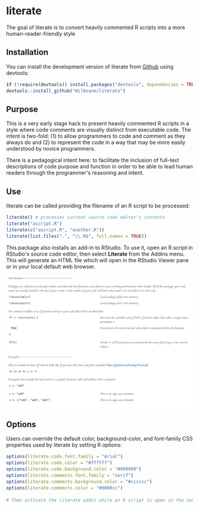 # literate

The goal of literate is to convert heavily commented R scripts into a more human-reader-friendly style

## Installation

<!--You can install the released version of literate from [CRAN](https://CRAN.R-project.org) with:

``` r
install.packages("literate")
```
-->

You can install the development version of literate from [Github](https://github.com/WilDoane/literate) using devtools:

```r
if (!require(devtools)) install.packages("devtools", dependencies = TRUE)
devtools::install_github("WilDoane/literate")
```

## Purpose

This is a very early stage hack to present heavily commented R scripts in a style where code comments are visually distinct from executable code. The intent is two-fold: (1) to allow programmers to code and comment as they always do and (2) to represent the code in a way that may be more easily understood by novice programmers.

There is a pedagogical intent here: to facilitate the inclusion of full-text descriptions of code purpose and function in order to be able to lead human readers through the programmer's reasoning and intent.

## Use

literate can be called providing the filename of an R script to be processed:

```r
literate() # processes current source code editor's contents
literate("ascript.R")
literate(c("ascript.R", "another.R"))
literate(list.files(".", "\\.R$", full.names = TRUE))
```

This package also installs an add-in to RStudio. To use it, open an R script in RStudio's source code editor, then select **Literate** from the Addins menu. This will generate an HTML file which will open in the RStudio Viewer pane or in your local default web browser.

![Example of literate output](/images/sample.png?raw=true "Literate output")

## Options

Users can override the default color, background-color, and font-family CSS properties used by literate by setting R options:

```r
options(literate.code.font.family = "Arial")
options(literate.code.color = "#ffffff")
options(literate.code.background.color = "#999999")
options(literate.comments.font.family = "serif")
options(literate.comments.background.color = "#cccccc")
options(literate.comments.color = "#0000cc")

# Then activate the literate addin while an R script is open in the source code editor
```


